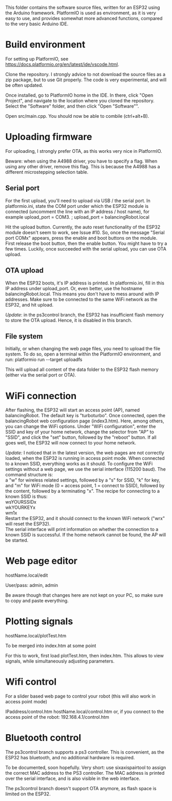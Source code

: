 This folder contains the software source files, written for an ESP32 using the Arduino framework. PlatformIO is used as environment, as it is very easy to use, and provides somewhat more advanced functions, compared to the very basic Arduino IDE. 

# Build environment
For setting up PlatformIO, see https://docs.platformio.org/en/latest/ide/vscode.html. 

Clone the repository. I strongly advice to not download the source files as a zip package, but to use Git properly. The code is very experimental, and will be often updated.

Once installed, go to PlatformIO home in the IDE. In there, click "Open Project", and navigate to the location where you cloned the repository. Select the "Software" folder, and then click "Open "Software"". 

Open src/main.cpp. You should now be able to combile (ctrl+alt+B).

# Uploading firmware
For uploading, I strongly prefer OTA, as this works very nice in PlatformIO.  

Beware: when using the A4988 driver, you have to specify a flag. When using any other driver, remove this flag. This is because the A4988 has a different microstepping selection table. 

## Serial port
For the first upload, you'll need to upload via USB / the serial port. In platformio.ini, state the COM port under which the ESP32 module is connected (uncomment the line with an IP address / host name), for example 
upload_port = COM3. 
; upload_port = balancingRobot.local

Hit the upload button. Currently, the auto reset functionality of the ESP32 module doesn't seem to work, see Issue #10. So, once the message "Serial port COMx" appears, press the enable and boot buttons on the module. First release the boot button, then the enable button. You might have to try a few times. Luckily, once succeeded with the serial upload, you can use OTA upload.

## OTA upload
When the ESP32 boots, it's IP address is printed. In platformio.ini, fill in this IP address under upload_port. Or, even better, use the hostname balancingRobot.local. This means you don't have to mess around with IP addresses. Make sure to be connected to the same WiFi network as the ESP32, and hit upload.

*Update*: in the ps3control branch, the ESP32 has insufficient flash memory to store the OTA upload. Hence, it is disabled in this branch. 

## File system
Initially, or when changing the web page files, you need to upload the file system. To do so, open a terminal within the PlatformIO environment, and run:
platformio run --target uploadfs

This will upload all content of the data folder to the ESP32 flash memory (either via the serial port or OTA).

# WiFi connection
After flashing, the ESP32 will start an access point (AP), named balancingRobot. The default key is "turboturbo". Once connected, open the balancingRobot web configuration page (index3.htm). Here, among others, you can change the WiFi options. Under "WiFi configuration", enter the SSID and key of your home network, change the selector from "AP" to "SSID", and click the "set" button, followed by the "reboot" button. If all goes well, the ESP32 will now connect to your home network. 

*Update:* I noticed that in the latest version, the web pages are not correctly loaded, when the ESP32 is running in access point mode. When connected to a known SSID, everything works as it should.
To configure the WiFi settings without a web page, we use the serial interface (115200 baud). 
The command structure is: \
a "w" for wireless related settings, followed by a "s" for SSID, "k" for key, and "m" for WiFi mode (0 = access point, 1 = connect to SSID), followed by the content, followed by a terminating "x". The recipe for connecting to a known SSID is thus:\
wsYOURSSIDx\
wkYOURKEYx\
wm1x\
Restart the ESP32, and it should connect to the known WiFi network ("wrx" will reset the ESP32).\
The serial interface will print information on whether the connection to a known SSID is successful. If the home network cannot be found, the AP will be started.

# Web page editor
hostName.local/edit

User/pass: admin, admin

Be aware though that changes here are not kept on your PC, so make sure to copy and paste everything.

# Plotting signals
hostName.local/plotTest.htm

To be merged into index.htm at some point

For this to work, first load plotTest.htm, then index.htm. This allows to view signals, while simultaneously adjusting parameters. 

# Wifi control
For a slider based web page to control your robot (this will also work in access point mode)

IPaddress/control.htm
hostName.local/control.htm
or, if you connect to the access point of the robot: 192.168.4.1/control.htm

# Bluetooth control
The ps3control branch supports a ps3 controller. This is convenient, as the ESP32 has bluetooth, and no additional hardware is required. 

To be documented, soon hopefully. Very short: use sixaxispairtool to assign the correct MAC address to the PS3 controller. The MAC address is printed over the serial interface, and is also visible in the web interface. 

The ps3control branch doesn't support OTA anymore, as flash space is limited on the ESP32. 

